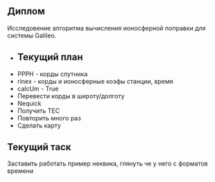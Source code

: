## Диплом
Исследовение алгоритма вычисления ионосферной поправки для системы Galileo.

+ ## Текущий план
+ PPPH  - корды спутника
+ rinex - корды и ионосферные коэфы станции, время
+ calcUm - True
+ Перевести корды в широту/долготу
+ Nequick
+ Получить TEC
+ Повторить много раз
+ Сделать карту

## Текущий таск

Заставить работать пример неквика, глянуть че у него с форматов времени
